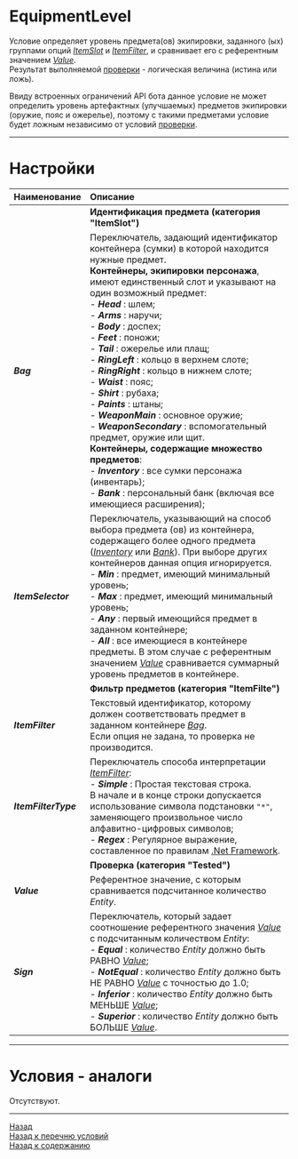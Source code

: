 # **EquipmentLevel**

Условие определяет уровень предмета(ов) экипировки, заданного (ых) группами опций [*ItemSlot*](#ref-ItemSlot) и [*ItemFilter*](#ref-ItemFilter), и сравнивает его с референтным значением [*Value*](#ref-Value).<br/>
Результат выполняемой [проверки](#ref-Tested) - логическая величина (истина или ложь).  

Ввиду встроенных ограничений API бота данное условие не может определить уровень артефактных (улучшаемых) предметов экипировки (оружие, пояс и ожерелье), поэтому с такими предметами условие будет ложным независимо от условий [проверки](#ref-Tested).


---

# **Настройки**

| **Наименование** | **Описание** 
|:-----------------|:-------------
|| <a name ="ref-ItemSlot"></a>**Идентификация предмета (категория "ItemSlot")**
|<a name ="ref-Bag">***Bag***</a><br/> | Переключатель, задающий идентификатор контейнера (сумки) в которой находится нужные предмет.<br>**Контейнеры, экипировки персонажа**, имеют единственный слот и указывают на один возможный предмет:<br>- <a name ="ref-Head">***Head***</a> : шлем;<br>- <a name ="ref-Arms">***Arms***</a> : наручи;<br>- <a name ="ref-Body">***Body***</a> : доспех;<br>- <a name ="ref-Feet">***Feet***</a> : поножи;<br>- <a name ="ref-Tail">***Tail***</a> : ожерелье или плащ;<br>- <a name ="ref-RingLeft">***RingLeft***</a> : кольцо в верхнем слоте;<br>- <a name ="ref-RingRight">***RingRight***</a> : кольцо в нижнем слоте;<br>- <a name ="ref-Waist">***Waist***</a> : пояс;<br>- <a name ="ref-Shirt">***Shirt***</a> : рубаха;<br>- <a name ="ref-Paints">***Paints***</a> : штаны;<br>- <a name ="ref-WeaponMain">***WeaponMain***</a> : основное оружие;<br>- <a name ="ref-WeaponSecondary">***WeaponSecondary***</a> : вспомогательный предмет, оружие или щит.<br>**Контейнеры, содержащие множество предметов**:<br>- <a name ="ref-Inventory">***Inventory***</a> : все сумки персонажа (инвентарь);<br>- <a name ="ref-Bank">***Bank***</a> : персональный банк (включая все имеющиеся расширения);<br>
|<a name ="ref-ItemSelector">***ItemSelector***</a> | Переключатель, указывающий на способ выбора предмета (ов) из контейнера, содержащего более одного предмета ([*Inventory*](#ref-Inventory) или [*Bank*](#ref-Bank)). При выборе других контейнеров данная опция игнорируется.<br>- <a name ="ref-Min">***Min***</a> : предмет, имеющий минимальный уровень;<br>- <a name ="ref-Max">***Max***</a> : предмет, имеющий минимальный уровень;<br>- <a name ="ref-Max">***Any***</a> : первый имеющийся предмет в заданном контейнере;<br>- <a name ="ref-Max">***All***</a> : все имеющиеся в контейнере предметы. В этом случае с референтным значением [*Value*](#ref-Value) сравнивается суммарный уровень предметов в контейнере.
|| <a name ="ref-ItemFilterCategory"></a> **Фильтр предметов (категория "ItemFilte")**
|<a name ="ref-ItemFilter">***ItemFilter***</a> | Текстовый идентификатор, которому должен соответствовать предмет в заданном контейнере [*Bag*](#ref-Bag).<br>Если опция не задана, то проверка не производится.
|<a name ="ref-ItemFilterType">***ItemFilterType***</a> | Переключатель способа интерпретации [*ItemFilter*](#ref-EntItemFilterityID):<br/>- ***Simple*** : Простая текстовая строка. <br/>В начале и в конце строки допускается использование символа подстановки ``"*"``, заменяющего произвольное число алфавитно-цифровых символов;<br/>- ***Regex*** : Регулярное выражение, составленное по правилам [.Net Framework](https://docs.microsoft.com/ru-ru/dotnet/standard/base-types/regular-expressions).
|| <a name ="ref-Tested"></a> **Проверка (категория "Tested")**
|<a name ="ref-Value">***Value***</a> | Референтное значение, с которым сравнивается подсчитанное количество *Entity*.
|<a name ="ref-Sign">***Sign***</a> | Переключатель, который задает соотношение референтного значения [*Value*](!ref-Value) с подсчитанным количеством *Entity*:<br/>- ***Equal*** : количество *Entity* должно быть РАВНО [*Value*](!ref-Value);<br/>- ***NotEqual*** : количество *Entity* должно быть НЕ РАВНО [*Value*](!ref-Value) с точностью до 1.0;<br/>- ***Inferior*** : количество *Entity* должно быть МЕНЬШЕ [*Value*](!ref-Value);<br/>- ***Superior*** : количество *Entity* должно быть БОЛЬШЕ [*Value*](!ref-Value).


---

# **Условия - аналоги**
Отсутствуют.

---

<a href="javascript:history.back()">Назад</a>  
[Назад к перечню условий](../EntityTools-QuesterExtensions-RU.md#ref-Conditions)  
[Назад к содержанию](../../index.md)